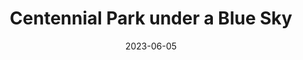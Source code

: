 ---
title: "Centennial Park under a Blue Sky"
cc-type: picture
date: 2023-06-05
picture: "/assets/camera-roll/2023/2023-06-05-centennial-park-under-a-blue-sky/20230605_003625789_iOS.jpg"
thumbnail: "/assets/camera-roll/2023/2023-06-05-centennial-park-under-a-blue-sky/20230605_003625789_iOS-thumbnail.jpg"
location:
  - Centennial Park
near:
  - Weathered paint at North Creek School
  - Trail through Centennial Park
tags:
  - sky
  - tree
  - Centennial Park
---